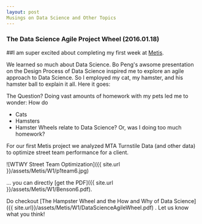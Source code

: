 ```yaml
---
layout: post
Musings on Data Science and Other Topics
---
```


### The Data Science Agile Project Wheel (2016.01.18) 
##I am super excited about completing my first week at
[Metis](http://www.thisismetis.com/).

We learned so much about Data Science.  Bo Peng's awsome presentation on the Design Process of Data Science inspired me to explore an agile approach to Data Science.  So I employed my cat, my hamster, and his hamster ball to explain it all.  Here it goes:

The Question?
Doing vast amounts of homework with my pets led me to wonder:
How do
- Cats
- Hamsters
- Hamster Wheels
relate to Data Science?
Or, was I doing too much homework?


For our first Metis project we analyzed MTA Turnstile Data (and other data) to optimize street team performance for a client.

![WTWY Street Team Optimization]({{ site.url }}/assets/Metis/W1/p1team6.jpg)

... you can directly [get the PDF]({{ site.url }}/assets/Metis/W1/Benson6.pdf).

Do checkout [The Hampster Wheel and the How and Why of Data Science]({{ site.url}}/assets/Metis/W1/DataScienceAgileWheel.pdf) .
Let us know what you think!



